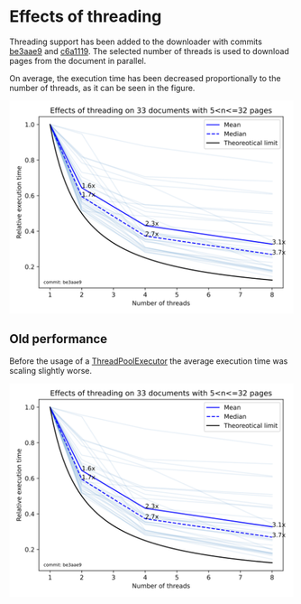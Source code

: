 # Effects of threading

Threading support has been added to the downloader with commits [be3aae9](https://github.com/ClaudioMartino/IIIF-Downloader/commit/be3aae9a6a1c341995c7e4b5fc184092afe11067) and [c6a1119](https://github.com/ClaudioMartino/IIIF-Downloader/commit/c6a11192e5af7bf3a742ab4241260819a4c5cc25). The selected number of threads is used to download pages from the document in parallel.

On average, the execution time has been decreased proportionally to the number of threads, as it can be seen in the figure.

![Performance](threading.svg)

## Old performance
Before the usage of a [ThreadPoolExecutor](https://docs.python.org/3/library/concurrent.futures.html#threadpoolexecutor) the average execution time was scaling slightly worse.

![Old performance](threading_old.svg)
